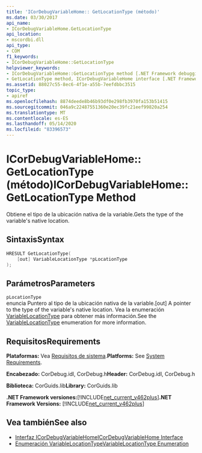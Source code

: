```yaml
---
title: 'ICorDebugVariableHome:: GetLocationType (método)'
ms.date: 03/30/2017
api_name:
- ICorDebugVariableHome.GetLocationType
api_location:
- mscordbi.dll
api_type:
- COM
f1_keywords:
- ICorDebugVariableHome::GetLocationType
helpviewer_keywords:
- ICorDebugVariableHome::GetLocationType method [.NET Framework debugging]
- GetLocationType method, ICorDebugVariableHome interface [.NET Framework debugging]
ms.assetid: 88027c55-8ec6-4f1e-a55b-7eefdbbc3515
topic_type:
- apiref
ms.openlocfilehash: 8874deede8b46b93df0e298fb3970fa153b51415
ms.sourcegitcommit: 046a9c22487551360e20ec39fc21eef99820a254
ms.translationtype: MT
ms.contentlocale: es-ES
ms.lasthandoff: 05/14/2020
ms.locfileid: "83396573"
---
```

# <a name="icordebugvariablehomegetlocationtype-method"></a><span data-ttu-id="adae2-102">ICorDebugVariableHome:: GetLocationType (método)</span><span class="sxs-lookup"><span data-stu-id="adae2-102">ICorDebugVariableHome::GetLocationType Method</span></span>
<span data-ttu-id="adae2-103">Obtiene el tipo de la ubicación nativa de la variable.</span><span class="sxs-lookup"><span data-stu-id="adae2-103">Gets the type of the variable's native location.</span></span>  
  
## <a name="syntax"></a><span data-ttu-id="adae2-104">Sintaxis</span><span class="sxs-lookup"><span data-stu-id="adae2-104">Syntax</span></span>  
  
```cpp  
HRESULT GetLocationType(  
    [out] VariableLocationType *pLocationType  
);  
```  
  
## <a name="parameters"></a><span data-ttu-id="adae2-105">Parámetros</span><span class="sxs-lookup"><span data-stu-id="adae2-105">Parameters</span></span>  
 `pLocationType`  
 <span data-ttu-id="adae2-106">enuncia Puntero al tipo de la ubicación nativa de la variable.</span><span class="sxs-lookup"><span data-stu-id="adae2-106">[out] A pointer to the type of the variable's native location.</span></span>  <span data-ttu-id="adae2-107">Vea la enumeración [VariableLocationType](variablelocationtype-enumeration.md) para obtener más información.</span><span class="sxs-lookup"><span data-stu-id="adae2-107">See the [VariableLocationType](variablelocationtype-enumeration.md) enumeration for more information.</span></span>  
  
## <a name="requirements"></a><span data-ttu-id="adae2-108">Requisitos</span><span class="sxs-lookup"><span data-stu-id="adae2-108">Requirements</span></span>  
 <span data-ttu-id="adae2-109">**Plataformas:** Vea [Requisitos de sistema](../../get-started/system-requirements.md).</span><span class="sxs-lookup"><span data-stu-id="adae2-109">**Platforms:** See [System Requirements](../../get-started/system-requirements.md).</span></span>  
  
 <span data-ttu-id="adae2-110">**Encabezado:** CorDebug.idl, CorDebug.h</span><span class="sxs-lookup"><span data-stu-id="adae2-110">**Header:** CorDebug.idl, CorDebug.h</span></span>  
  
 <span data-ttu-id="adae2-111">**Biblioteca:** CorGuids.lib</span><span class="sxs-lookup"><span data-stu-id="adae2-111">**Library:** CorGuids.lib</span></span>  
  
 <span data-ttu-id="adae2-112">**.NET Framework versiones:**[!INCLUDE[net_current_v462plus](../../../../includes/net-current-v462plus-md.md)]</span><span class="sxs-lookup"><span data-stu-id="adae2-112">**.NET Framework Versions:** [!INCLUDE[net_current_v462plus](../../../../includes/net-current-v462plus-md.md)]</span></span>  
  
## <a name="see-also"></a><span data-ttu-id="adae2-113">Vea también</span><span class="sxs-lookup"><span data-stu-id="adae2-113">See also</span></span>

- [<span data-ttu-id="adae2-114">Interfaz ICorDebugVariableHome</span><span class="sxs-lookup"><span data-stu-id="adae2-114">ICorDebugVariableHome Interface</span></span>](icordebugvariablehome-interface.md)
- [<span data-ttu-id="adae2-115">Enumeración VariableLocationType</span><span class="sxs-lookup"><span data-stu-id="adae2-115">VariableLocationType Enumeration</span></span>](variablelocationtype-enumeration.md)
